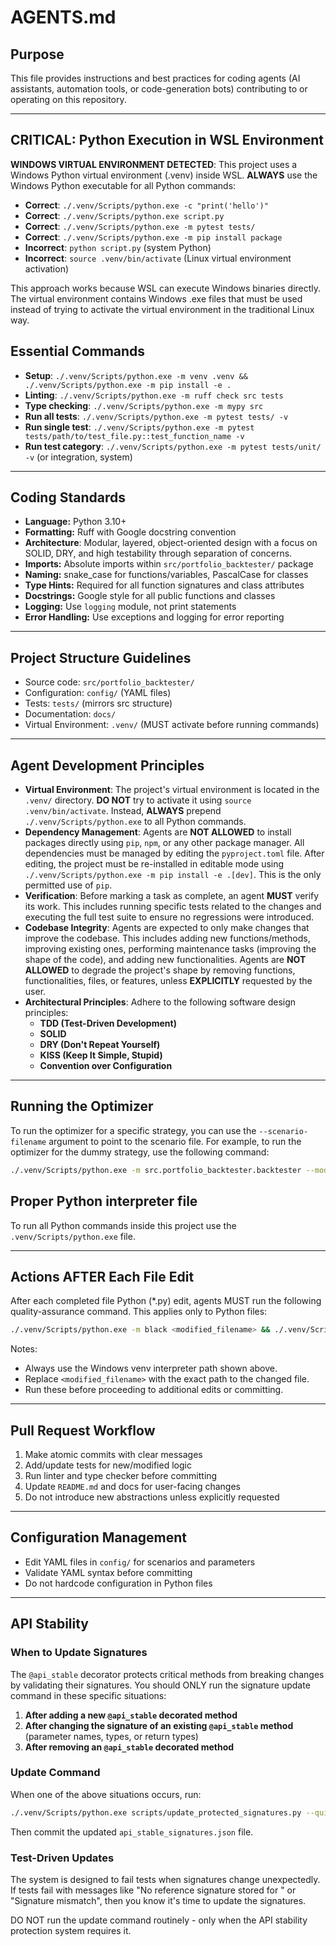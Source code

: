 # AGENTS.md

## Purpose

This file provides instructions and best practices for coding agents (AI assistants, automation tools, or code-generation bots) contributing to or operating on this repository.

---

## CRITICAL: Python Execution in WSL Environment

**WINDOWS VIRTUAL ENVIRONMENT DETECTED**: This project uses a Windows Python virtual environment (.venv) inside WSL. **ALWAYS** use the Windows Python executable for all Python commands:

- **Correct**: `./.venv/Scripts/python.exe -c "print('hello')"`
- **Correct**: `./.venv/Scripts/python.exe script.py`
- **Correct**: `./.venv/Scripts/python.exe -m pytest tests/`
- **Correct**: `./.venv/Scripts/python.exe -m pip install package`
- **Incorrect**: `python script.py` (system Python)
- **Incorrect**: `source .venv/bin/activate` (Linux virtual environment activation)

This approach works because WSL can execute Windows binaries directly. The virtual environment contains Windows .exe files that must be used instead of trying to activate the virtual environment in the traditional Linux way.

## Essential Commands

- **Setup**: `./.venv/Scripts/python.exe -m venv .venv && ./.venv/Scripts/python.exe -m pip install -e .`
- **Linting**: `./.venv/Scripts/python.exe -m ruff check src tests`
- **Type checking**: `./.venv/Scripts/python.exe -m mypy src`
- **Run all tests**: `./.venv/Scripts/python.exe -m pytest tests/ -v`
- **Run single test**: `./.venv/Scripts/python.exe -m pytest tests/path/to/test_file.py::test_function_name -v`
- **Run test category**: `./.venv/Scripts/python.exe -m pytest tests/unit/ -v` (or integration, system)

---

## Coding Standards

- **Language:** Python 3.10+
- **Formatting:** Ruff with Google docstring convention
- **Architecture**: Modular, layered, object-oriented design with a focus on SOLID, DRY, and high testability through separation of concerns.
- **Imports:** Absolute imports within `src/portfolio_backtester/` package
- **Naming:** snake_case for functions/variables, PascalCase for classes
- **Type Hints:** Required for all function signatures and class attributes
- **Docstrings:** Google style for all public functions and classes
- **Logging:** Use `logging` module, not print statements
- **Error Handling:** Use exceptions and logging for error reporting

---

## Project Structure Guidelines

- Source code: `src/portfolio_backtester/`
- Configuration: `config/` (YAML files)
- Tests: `tests/` (mirrors src structure)
- Documentation: `docs/`
- Virtual Environment: `.venv/` (MUST activate before running commands)

---

## Agent Development Principles

- **Virtual Environment**: The project's virtual environment is located in the `.venv/` directory. **DO NOT** try to activate it using `source .venv/bin/activate`. Instead, **ALWAYS** prepend `./.venv/Scripts/python.exe` to all Python commands.
- **Dependency Management**: Agents are **NOT ALLOWED** to install packages directly using `pip`, `npm`, or any other package manager. All dependencies must be managed by editing the `pyproject.toml` file. After editing, the project must be re-installed in editable mode using `./.venv/Scripts/python.exe -m pip install -e .[dev]`. This is the only permitted use of `pip`.
- **Verification**: Before marking a task as complete, an agent **MUST** verify its work. This includes running specific tests related to the changes and executing the full test suite to ensure no regressions were introduced.
- **Codebase Integrity**: Agents are expected to only make changes that improve the codebase. This includes adding new functions/methods, improving existing ones, performing maintenance tasks (improving the shape of the code), and adding new functionalities. Agents are **NOT ALLOWED** to degrade the project's shape by removing functions, functionalities, files, or features, unless **EXPLICITLY** requested by the user.
- **Architectural Principles**: Adhere to the following software design principles:
  - **TDD (Test-Driven Development)**
  - **SOLID**
  - **DRY (Don't Repeat Yourself)**
  - **KISS (Keep It Simple, Stupid)**
  - **Convention over Configuration**

---

## Running the Optimizer

To run the optimizer for a specific strategy, you can use the `--scenario-filename` argument to point to the scenario file. For example, to run the optimizer for the dummy strategy, use the following command:

```bash
./.venv/Scripts/python.exe -m src.portfolio_backtester.backtester --mode optimize --scenario-filename config/scenarios/signal/dummy_strategy/dummy_strategy_test.yaml
```

## Proper Python interpreter file

To run all Python commands inside this project use the `.venv/Scripts/python.exe` file.

---

## Actions AFTER Each File Edit

After each completed file Python (*.py) edit, agents MUST run the following quality-assurance command. This applies only to Python files:

```bash
./.venv/Scripts/python.exe -m black <modified_filename> && ./.venv/Scripts/python.exe -m ruff check --fix <modified_filename> && ./.venv/Scripts/python.exe -m mypy <modified_filename>
```

Notes:

- Always use the Windows venv interpreter path shown above.
- Replace `<modified_filename>` with the exact path to the changed file.
- Run these before proceeding to additional edits or committing.

---

## Pull Request Workflow

1. Make atomic commits with clear messages
2. Add/update tests for new/modified logic
3. Run linter and type checker before committing
4. Update `README.md` and docs for user-facing changes
5. Do not introduce new abstractions unless explicitly requested

---

## Configuration Management

- Edit YAML files in `config/` for scenarios and parameters
- Validate YAML syntax before committing
- Do not hardcode configuration in Python files

---

## API Stability

### When to Update Signatures

The `@api_stable` decorator protects critical methods from breaking changes by validating their signatures. You should ONLY run the signature update command in these specific situations:

1. **After adding a new `@api_stable` decorated method**
2. **After changing the signature of an existing `@api_stable` method** (parameter names, types, or return types)
3. **After removing an `@api_stable` decorated method**

### Update Command

When one of the above situations occurs, run:

```bash
./.venv/Scripts/python.exe scripts/update_protected_signatures.py --quiet
```

Then commit the updated `api_stable_signatures.json` file.

### Test-Driven Updates

The system is designed to fail tests when signatures change unexpectedly. If tests fail with messages like "No reference signature stored for <method>" or "Signature mismatch", then you know it's time to update the signatures.

DO NOT run the update command routinely - only when the API stability protection system requires it.
